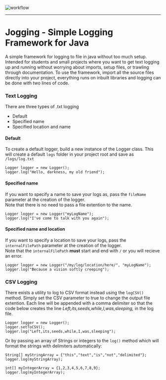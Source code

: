 ![workflow](https://github.com/S010MON/jogging/actions/workflows/linux.yml/badge.svg)

--------------------------------------------------------------------------------------

# Jogging - Simple Logging Framework for Java

A simple framework for logging to file in java without too much setup. Intended for students and small projects where you want to get text logging up and running without worrying about imports, setup files, or trawling through documentation.  To use the framework, import all the source files directly into your project, everything runs on inbuilt libraries and logging can be done with two lines of code.

### Text Logging
There are three types of .txt logging
- Default
- Specified name
- Specified location and name

#### Default
To create a default logger, build a new instance of the Logger class.
This will create a default `logs` folder in your project root and save as `/logs/log.txt`

    Logger logger = new Logger();
    logger.log("Hello, darkness, my old friend");

#### Specified name
If you want to specify a name to save your logs as, pass the `fileName` parameter at the creation of the logger.  
Note that there is no need to pass a file extention to the name. 

    Logger logger = new Logger("myLogName");
    logger.log("I've come to talk with you again");
    
#### Specified name and location
If you want to specify a location to save your logs, pass the `internalFilePath` parameter at the creation of the logger.  
Note that the `internalFilePath` **must** start and end with `/` or you will recieve an error.

    Logger logger = new Logger("/my/log/location/here/", "myLogName");
    logger.log("Because a vision softly creeping");

### CSV Logging
There exists a utility to log to CSV format instead using the `logCSV()` method.  Simply set the CSV parameter to true to change the output file extention.  Each line will be appended with a comma delimiter so that the code below creates the line _Left,its,seeds,while,I,was,sleeping,_ in the log file. 

    Logger logger = new Logger();
    logger.setToCSV();
    logger.log("Left,its,seeds,while,I,was,sleeping");
    
 Or by passing an array of Strings or integers to the `log()` method which will format the strings with delimiters automatically:
 
    String[] myStringArray = {"this","text","is","not","delimited"};
    logger.log(myStringArray);
    
    int[] myIntegerArray = {1,2,3,4,5,6,7,8,9};
    logger.log(myIntegerArray);
    
